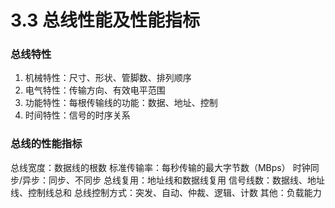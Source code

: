 # 3.3 总线性能及性能指标


### 总线特性

1. 机械特性：尺寸、形状、管脚数、排列顺序
2. 电气特性：传输方向、有效电平范围
3. 功能特性：每根传输线的功能：数据、地址、控制
4. 时间特性：信号的时序关系


### 总线的性能指标

总线宽度：数据线的根数
标准传输率：每秒传输的最大字节数（MBps）
时钟同步/异步：同步、不同步
总线复用：地址线和数据线复用
信号线数：数据线、地址线、控制线总和
总线控制方式：突发、自动、仲裁、逻辑、计数
其他：负载能力
